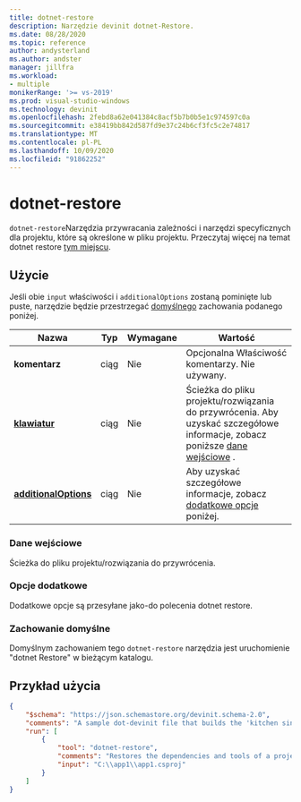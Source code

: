 ```yaml
---
title: dotnet-restore
description: Narzędzie devinit dotnet-Restore.
ms.date: 08/28/2020
ms.topic: reference
author: andysterland
ms.author: andster
manager: jillfra
ms.workload:
- multiple
monikerRange: '>= vs-2019'
ms.prod: visual-studio-windows
ms.technology: devinit
ms.openlocfilehash: 2febd8a62e041384c8acf5b7b0b5e1c974597c0a
ms.sourcegitcommit: e38419bb842d587fd9e37c24b6cf3fc5c2e74817
ms.translationtype: MT
ms.contentlocale: pl-PL
ms.lasthandoff: 10/09/2020
ms.locfileid: "91862252"
---
```

# <a name="dotnet-restore"></a>dotnet-restore

`dotnet-restore`Narzędzia przywracania zależności i narzędzi specyficznych dla projektu, które są określone w pliku projektu. Przeczytaj więcej na temat dotnet restore [tym miejscu](/dotnet/core/tools/dotnet-restore).

## <a name="usage"></a>Użycie

Jeśli obie `input` właściwości i `additionalOptions` zostaną pominięte lub puste, narzędzie będzie przestrzegać [domyślnego](#default-behavior) zachowania podanego poniżej.

| Nazwa                                             | Typ   | Wymagane | Wartość                                                                                |
|--------------------------------------------------|--------|----------|--------------------------------------------------------------------------------------|
| **komentarz**                                     | ciąg | Nie       | Opcjonalna Właściwość komentarzy. Nie używany.                                                |
| [**klawiatur**](#input)                              | ciąg | Nie       | Ścieżka do pliku projektu/rozwiązania do przywrócenia. Aby uzyskać szczegółowe informacje, zobacz poniższe [dane wejściowe](#input) . |
| [**additionalOptions**](#additional-options)     | ciąg | Nie       | Aby uzyskać szczegółowe informacje, zobacz [dodatkowe opcje](#additional-options) poniżej.                     |

### <a name="input"></a>Dane wejściowe

Ścieżka do pliku projektu/rozwiązania do przywrócenia.

### <a name="additional-options"></a>Opcje dodatkowe

Dodatkowe opcje są przesyłane jako-do polecenia dotnet restore.

### <a name="default-behavior"></a>Zachowanie domyślne

Domyślnym zachowaniem tego `dotnet-restore` narzędzia jest uruchomienie "dotnet Restore" w bieżącym katalogu.

## <a name="example-usage"></a>Przykład użycia

```json
{
    "$schema": "https://json.schemastore.org/devinit.schema-2.0",
    "comments": "A sample dot-devinit file that builds the 'kitchen sink'",
    "run": [
        {
            "tool": "dotnet-restore",
            "comments": "Restores the dependencies and tools of a project using dotnet core.",
            "input": "C:\\app1\\app1.csproj"
        }
    ]
}
```